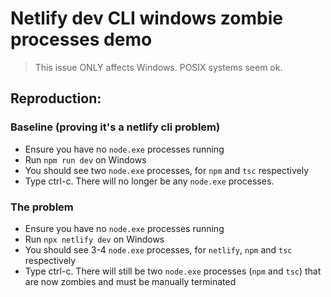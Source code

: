 # Netlify dev CLI windows zombie processes demo

> This issue ONLY affects Windows. POSIX systems seem ok.

## Reproduction:

### Baseline (proving it's a netlify cli problem)
* Ensure you have no `node.exe` processes running
* Run `npm run dev` on Windows
* You should see two `node.exe` processes, for `npm` and `tsc` respectively
* Type ctrl-c. There will no longer be any `node.exe` processes.

### The problem
* Ensure you have no `node.exe` processes running
* Run `npx netlify dev` on Windows
* You should see 3-4 `node.exe` processes, for `netlify`, `npm` and `tsc` respectively
* Type ctrl-c. There will still be two `node.exe` processes (`npm` and `tsc`) that are now zombies and must be manually terminated